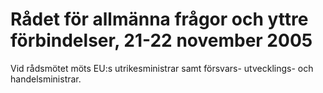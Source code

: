 # Rådet för allmänna frågor och yttre förbindelser, 21-22 november 2005

Vid rådsmötet möts EU:s utrikesministrar samt försvars\- utvecklings\- och handelsministrar.
